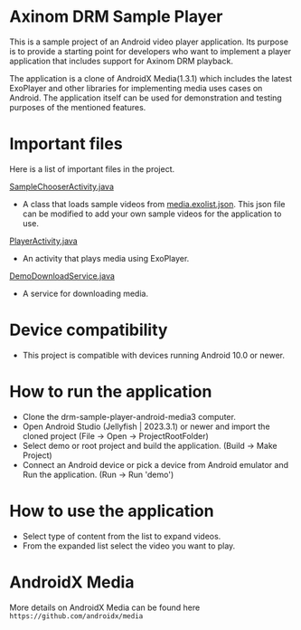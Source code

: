 # Axinom DRM Sample Player

This is a sample project of an Android video player application. Its purpose is to provide a starting point for developers
who want to implement a player application that includes support for Axinom DRM playback.

The application is a clone of AndroidX Media(1.3.1) which includes the latest ExoPlayer and other libraries for implementing media uses cases on Android.
The application itself can be used for demonstration and testing purposes of the mentioned features.


# Important files

Here is a list of important files in the project.

[SampleChooserActivity.java](demos/main/src/main/java/androidx/media3/demo/main/SampleChooserActivity.java)
* A class that loads sample videos from [media.exolist.json](/demos/main/src/main/assets/media.exolist.json).
  This json file can be modified to add your own sample videos for the application to use.

[PlayerActivity.java](demos/main/src/main/java/androidx/media3/demo/main/PlayerActivity.java)
* An activity that plays media using ExoPlayer.

[DemoDownloadService.java](demos/main/src/main/java/androidx/media3/demo/main/DemoDownloadService.java)
* A service for downloading media.


# Device compatibility

* This project is compatible with devices running Android 10.0 or newer.


# How to run the application

* Clone the drm-sample-player-android-media3 computer.
* Open Android Studio (Jellyfish | 2023.3.1) or newer and import the cloned project (File -> Open -> ProjectRootFolder) 
* Select demo or root project and build the application. (Build -> Make Project)
* Connect an Android device or pick a device from Android emulator and Run the application. (Run -> Run 'demo')


# How to use the application

* Select type of content from the list to expand videos.
* From the expanded list select the video you want to play.


# AndroidX Media

More details on AndroidX Media can be found here `https://github.com/androidx/media`